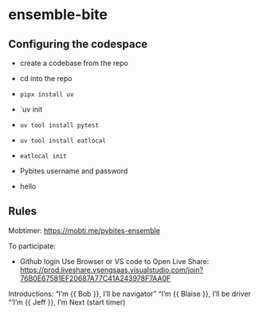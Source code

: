 # ensemble-bite

## Configuring the codespace


- create a codebase from the repo
-  cd into the repo
- `pipx install uv`
-  `uv init
- `uv tool install pytest`
- `uv tool install eatlocal`
- `eatlocal init`
- Pybites username and password

- hello

## Rules

Mobtimer:
https://mobti.me/pybites-ensemble

To participate:

- Github login
Use Browser or VS code to Open Live Share:
https://prod.liveshare.vsengsaas.visualstudio.com/join?76B0E67581EF20687A77C41A243978F7AA0F


Introductions:
“I’m {{ Bob }}, I’ll be navigator”
“I’m {{ Blaise }}, I’ll be driver 
“‘I’m  {{ Jeff }}, I’m Next (start timer)
